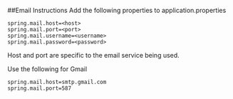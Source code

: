 ##Email Instructions
Add the following properties to application.properties
```
spring.mail.host=<host>
spring.mail.port=<port>
spring.mail.username=<username>
spring.mail.password=<password>
```

Host and port are specific to the email service being used.

Use the following for Gmail
```
spring.mail.host=smtp.gmail.com
spring.mail.port=587
```